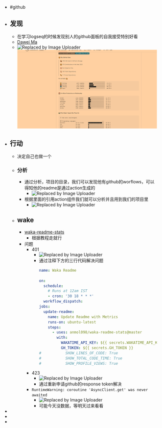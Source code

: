 - #github
- ## 发现
	- 在学习logseq的时候发现别人的github面板的自我接受特别好看
	- [Dawei Ma](https://github.com/madawei2699)
	- ![Replaced by Image Uploader](https://s2.loli.net/2023/05/15/a2FEtMuIb9HzriB.png) ![image.png](../assets/image_1684147845455_0.png)
- ## 行动
	- 决定自己也做一个
	- ### 分析
		- 通过分析，项目的目录，我们可以发现他有github的worflows，可以得知他的readme是通过action生成的
			- ![Replaced by Image Uploader](https://s2.loli.net/2023/05/15/3SeqCDgy7QV19UO.png)
		- 根据里面的引用action组件我们就可以分析并且用到我们的项目里
			- ![Replaced by Image Uploader](https://s2.loli.net/2023/05/15/OJB3tCcRv4VLzAb.png)
	- ## wake
		- [waka-readme-stats](waka-readme-stats)
			- 根据教程走就行
		- 问题
			- 401
				- ![Replaced by Image Uploader](https://s2.loli.net/2023/05/15/TuJbxCdYQrURHgz.png)
				- 通过注释下方的三行代码解决问题
				  ```yml
				  name: Waka Readme
				  
				  on:
				    schedule:
				      # Runs at 12am IST
				      - cron: '30 18 * * *'
				    workflow_dispatch:
				  jobs:
				    update-readme:
				      name: Update Readme with Metrics
				      runs-on: ubuntu-latest
				      steps:
				        - uses: anmol098/waka-readme-stats@master
				          with:
				            WAKATIME_API_KEY: ${{ secrets.WAKATIME_API_KEY }}
				            GH_TOKEN: ${{ secrets.GH_TOKEN }}
				  #           SHOW_LINES_OF_CODE: True
				  #           SHOW_TOTAL_CODE_TIME: True
				  #           SHOW_PROFILE_VIEWS: True
				  ```
			- 423
				- ![Replaced by Image Uploader](https://s2.loli.net/2023/05/15/8aNQ9JxbMqEoeg4.png)
				- 通过重新申请github的response token解决
			- `RuntimeWarning: coroutine 'AsyncClient.get' was never awaited`
				- ![Replaced by Image Uploader](https://s2.loli.net/2023/05/15/WvIZJ6zK7Bb3YPw.png)
				- 可能今天没数据，等明天过来看看
-
-
-